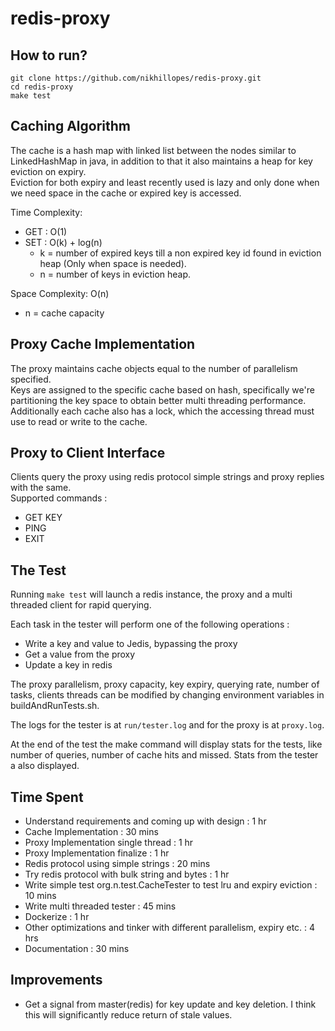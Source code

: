 # redis-proxy

## How to run?
```
git clone https://github.com/nikhillopes/redis-proxy.git
cd redis-proxy
make test
```

## Caching Algorithm
The cache is a hash map with linked list between the nodes similar to LinkedHashMap in java,
in addition to that it also maintains a heap for key eviction on expiry.\
Eviction for both expiry and least recently used is lazy and only done when we need space in the cache or expired key is accessed.


Time Complexity:
- GET : O(1)
- SET : O(k) + log(n)
  - k = number of expired keys till a non expired key id found in eviction heap (Only when space is needed).
  - n = number of keys in eviction heap.
  
Space Complexity: O(n)
  - n = cache capacity
  
## Proxy Cache Implementation
The proxy maintains cache objects equal to the number of parallelism specified.\
Keys are assigned to the specific cache based on hash, specifically we're partitioning the key space to
obtain better multi threading performance. Additionally each cache also has a lock, which the accessing thread must use to read or write to the cache.

## Proxy to Client Interface
Clients query the proxy using redis protocol simple strings and proxy replies with the same.\
Supported commands : 
 - GET KEY
 - PING
 - EXIT
 
## The Test
Running ```make test``` will launch a redis instance, the proxy and a multi threaded client for rapid querying.

Each task in the tester will perform one of the following operations :
- Write a key and value to Jedis, bypassing the proxy
- Get a value from the proxy
- Update a key in redis

The proxy parallelism, proxy capacity, key expiry, querying rate, number of tasks, clients threads can be modified by changing environment variables in buildAndRunTests.sh.

The logs for the tester is at ```run/tester.log``` and for the proxy is at ```proxy.log```.

At the end of the test the make command will display stats for the tests, like number of queries, number of cache hits and missed. Stats from the tester a also displayed.

## Time Spent
- Understand requirements and coming up with design : 1 hr
- Cache Implementation : 30 mins
- Proxy Implementation single thread : 1 hr
- Proxy Implementation finalize : 1 hr
- Redis protocol using simple strings : 20 mins
- Try redis protocol with bulk string and bytes : 1 hr
- Write simple test org.n.test.CacheTester to test lru and expiry eviction : 10 mins
- Write multi threaded tester : 45 mins
- Dockerize : 1 hr
- Other optimizations and tinker with different parallelism, expiry etc. : 4 hrs
- Documentation : 30 mins

## Improvements
- Get a signal from master(redis) for key update and key deletion. I think this will significantly reduce return of stale values. 



